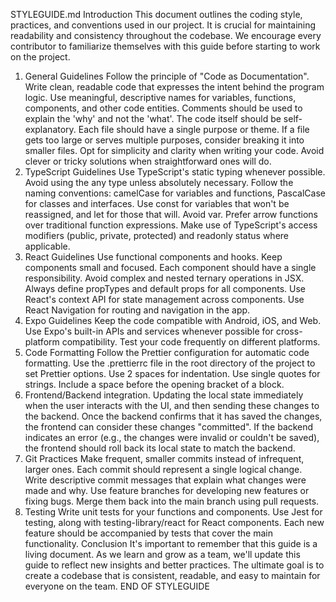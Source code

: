 STYLEGUIDE.md
Introduction
This document outlines the coding style, practices, and conventions used in our project. It is crucial for maintaining readability and consistency throughout the codebase. We encourage every contributor to familiarize themselves with this guide before starting to work on the project.

1. General Guidelines
Follow the principle of "Code as Documentation". Write clean, readable code that expresses the intent behind the program logic.
Use meaningful, descriptive names for variables, functions, components, and other code entities.
Comments should be used to explain the 'why' and not the 'what'. The code itself should be self-explanatory.
Each file should have a single purpose or theme. If a file gets too large or serves multiple purposes, consider breaking it into smaller files.
Opt for simplicity and clarity when writing your code. Avoid clever or tricky solutions when straightforward ones will do.
2. TypeScript Guidelines
Use TypeScript's static typing whenever possible. Avoid using the any type unless absolutely necessary.
Follow the naming conventions: camelCase for variables and functions, PascalCase for classes and interfaces.
Use const for variables that won't be reassigned, and let for those that will. Avoid var.
Prefer arrow functions over traditional function expressions.
Make use of TypeScript's access modifiers (public, private, protected) and readonly status where applicable.
3. React Guidelines
Use functional components and hooks.
Keep components small and focused. Each component should have a single responsibility.
Avoid complex and nested ternary operations in JSX.
Always define propTypes and default props for all components.
Use React's context API for state management across components.
Use React Navigation for routing and navigation in the app.
4. Expo Guidelines
Keep the code compatible with Android, iOS, and Web.
Use Expo's built-in APIs and services whenever possible for cross-platform compatibility.
Test your code frequently on different platforms.
5. Code Formatting
Follow the Prettier configuration for automatic code formatting. Use the .prettierrc file in the root directory of the project to set Prettier options.
Use 2 spaces for indentation.
Use single quotes for strings.
Include a space before the opening bracket of a block.
6. Frontend/Backend integration.
Updating the local state immediately when the user interacts with the UI, and then sending these changes to the backend. Once the backend confirms that it has saved the changes, the frontend can consider these changes "committed". If the backend indicates an error (e.g., the changes were invalid or couldn't be saved), the frontend should roll back its local state to match the backend.
6. Git Practices
Make frequent, smaller commits instead of infrequent, larger ones. Each commit should represent a single logical change.
Write descriptive commit messages that explain what changes were made and why.
Use feature branches for developing new features or fixing bugs. Merge them back into the main branch using pull requests.
7. Testing
Write unit tests for your functions and components.
Use Jest for testing, along with testing-library/react for React components.
Each new feature should be accompanied by tests that cover the main functionality.
Conclusion
It's important to remember that this guide is a living document. As we learn and grow as a team, we'll update this guide to reflect new insights and better practices. The ultimate goal is to create a codebase that is consistent, readable, and easy to maintain for everyone on the team.
END OF STYLEGUIDE
